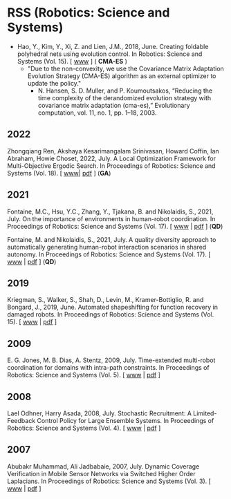 # RSS (Robotics: Science and Systems)

* Hao, Y., Kim, Y., Xi, Z. and Lien, J.M., 2018, June. Creating foldable polyhedral nets using evolution control. In Robotics: Science and Systems (Vol. 15). [ [www](https://www.roboticsproceedings.org/rss14/p07.pdf) ] ( **CMA-ES** )
  * "Due to the non-convexity, we use the Covariance Matrix Adaptation Evolution Strategy (CMA-ES) algorithm as an external optimizer to update the policy."
    * N. Hansen, S. D. Muller, and P. Koumoutsakos, “Reducing the time complexity of the derandomized evolution strategy with covariance matrix adaptation (cma-es),” Evolutionary computation, vol. 11, no. 1, pp. 1–18, 2003.

## 2022

Zhongqiang Ren, Akshaya Kesarimangalam Srinivasan, Howard Coffin, Ian Abraham, Howie Choset, 2022, July. A Local Optimization Framework for Multi-Objective Ergodic Search. In Proceedings of Robotics: Science and Systems (Vol. 18). [ [www](https://roboticsconference.org/program/papers/052/)| [pdf](http://www.roboticsproceedings.org/rss18/p052.pdf) ] (**GA**)

## 2021

Fontaine, M.C., Hsu, Y.C., Zhang, Y., Tjakana, B. and Nikolaidis, S., 2021, July. On the importance of environments in human-robot coordination. In Proceedings of Robotics: Science and Systems (Vol. 17). [ [www](http://www.roboticsproceedings.org/rss17/p038.html) | [pdf](http://www.roboticsproceedings.org/rss17/p038.pdf) ] (**QD**)

Fontaine, M. and Nikolaidis, S., 2021, July. A quality diversity approach to automatically generating human-robot interaction scenarios in shared autonomy. In Proceedings of Robotics: Science and Systems (Vol. 17). [ [www](http://www.roboticsproceedings.org/rss17/p036.html) | [pdf](http://www.roboticsproceedings.org/rss17/p036.pdf) ] (**QD**)

## 2019

Kriegman, S., Walker, S., Shah, D., Levin, M., Kramer-Bottiglio, R. and Bongard, J., 2019, June. Automated shapeshifting for function recovery in damaged robots. In Proceedings of Robotics: Science and Systems (Vol. 15). [ [www](http://www.roboticsproceedings.org/rss15/p28.html) | [pdf](http://www.roboticsproceedings.org/rss15/p28.pdf) ]

## 2009

E. G. Jones, M. B. Dias, A. Stentz, 2009, July. Time-extended multi-robot coordination for domains with intra-path constraints. In Proceedings of Robotics: Science and Systems (Vol. 5). [ [www](http://www.roboticsproceedings.org/rss05/p35.html) | [pdf](http://www.roboticsproceedings.org/rss05/p35.pdf) ]

## 2008

Lael Odhner, Harry Asada, 2008, July. Stochastic Recruitment: A Limited-Feedback Control Policy for Large Ensemble Systems. In Proceedings of Robotics: Science and Systems (Vol. 4). [ [www](http://www.roboticsproceedings.org/rss04/p7.html) | [pdf](http://www.roboticsproceedings.org/rss04/p7.pdf) ]

## 2007

Abubakr Muhammad, Ali Jadbabaie, 2007, July. Dynamic Coverage Verification in Mobile Sensor Networks via Switched Higher Order Laplacians. In Proceedings of Robotics: Science and Systems (Vol. 3). [ [www](http://www.roboticsproceedings.org/rss03/p39.html) | [pdf](http://www.roboticsproceedings.org/rss03/p39.pdf) ]
